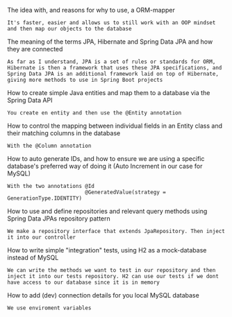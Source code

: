
The idea with, and reasons for why to use, a ORM-mapper

    It's faster, easier and allows us to still work with an OOP mindset and then map our objects to the database
   
The meaning of the terms JPA, Hibernate and Spring Data JPA and how they are connected

    As far as I understand, JPA is a set of rules or standards for ORM, Hibernate is then a framework that uses these JPA specifications, and Spring Data JPA is an additional framework laid on top of Hibernate, giving more methods to use in Spring Boot projects
   
How to create simple Java entities and map them to a database via the Spring Data API

    You create en entity and then use the @Entity annotation

How to control the mapping between individual fields in an Entity class and their matching columns in the database

    With the @Column annotation
  
How to auto generate IDs, and how to ensure we are using  a specific database's preferred way of doing it (Auto Increment in our case for  MySQL)

    With the two annotations @Id
                             @GeneratedValue(strategy = GenerationType.IDENTITY)

How to use and define repositories and relevant query methods using Spring Data JPAs repository pattern

    We make a repository interface that extends JpaRepository. Then inject it into our controller

   
How to write simple "integration" tests, using H2 as a mock-database instead of MySQL

    We can write the methods we want to test in our repository and then inject it into our tests repository. H2 can use our tests if we dont have access to our database since it is in memory

How to add (dev) connection details for you local MySQL database

    We use enviroment variables
   
